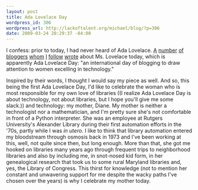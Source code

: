 ```yaml
--- 
layout: post
title: Ada Lovelace Day
wordpress_id: 306
wordpress_url: http://lackoftalent.org/michael/blog/?p=306
date: 2009-03-24 20:29:37 -04:00
---
```

I confess: prior to today, I had never heard of Ada Lovelace.  <a href="http://jodischneider.com/blog/2009/03/24/remembering-sarah-seastone/">A</a> <a href="http://rosalynmetz.com/ideas/2009/03/24/jodi-schneider-the-best-cheerleader-ever/">number</a> <a href="http://bibwild.wordpress.com/2009/03/24/ada-lovelace-day/">of</a> <a href="http://www.eifl.net/cps/sections/services/eifl-foss/foss-blog/2009_03_24_ada-lovelace-day-bess">bloggers</a> <a href="http://cavlec.yarinareth.net/2009/03/24/bess-sadler-library-geek/">whom</a> <a href="http://www.ibiblio.org/bess/?p=172">I</a> <a href="http://digitaleccentric.blogspot.com/2009/03/ada-lovelace-day.html">follow</a> <a href="http://www.semanticlibrary.net/2009/03/24/ada-lovelace-day/">wrote</a> about Ms. Lovelace today, which is apparently Ada Lovelace Day: "an international day of blogging to draw attention to women excelling in technology."  

Inspired by their words, I thought I would say my piece as well.  And so, this being the first Ada Lovelace Day, I'd like to celebrate the woman who is most responsible for my own love of libraries ((I realize Ada Lovelace Day is about technology, not about libraries, but I hope you'll give me some slack.)) and technology: my mother, Diane.  My mother is neither a technologist nor a mathematician, and I'm pretty sure she's not comfortable in front of a Python interpreter.  She was an employee at Rutgers University's Alexander Library during their first automation efforts in the '70s, partly while I was <em>in utero</em>.  I like to think that library automation entered my bloodstream through osmosis back in 1973 and I've been working at this, well, not quite since then, but long enough.  More than that, she got me hooked on libraries many years ago through frequent trips to neighborhood libraries and also by including me, in snot-nosed kid form, in her genealogical research that took us to some rural Maryland libraries and, yes, the Library of Congress.  This thirst for knowledge (not to mention her constant and unwavering support for me despite the wacky paths I've chosen over the years) is why I celebrate my mother today.








